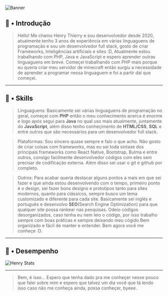 <!--=== Banner de Introdução ===-->
![Banner](https://user-images.githubusercontent.com/119537238/225458228-89a2fe63-d8e9-48d0-8f33-392ed1b7e1ff.png)

<!--=== Conteúdo de Introdução ===-->
## 👋 • Introdução

> Hello! Me chamo Henry Thierry e sou desenvolvedor desde 2020, atualmente tenho 3 anos de experiência em várias linguaguens de programação e sou um desenvolvedor full stack, gosto de criar Frameworks, Inteligências artificiais e sites :D, Atualmente estou trabalhando com PHP, Java e JavaScript e espero aprender outras linguaguens em breve. Começei trabalhando com PHP mais porque eu queria criar meu servidor de minecraft então surgiu a necessidade de aprender a programar nessa linguaguem e foi a partir daí que começei. 

---

<!--=== Conteúdo de Skills ===-->

## 🚀 • Skills

> Linguaguens: Basicamente sei várias linguaguens de programação no geral, começei com **PHP** então o meu conhecimento acerca é enorme e logo após segui para **Java** no qual uso mais atualmente, juntamente do **JavaScript**, além disso tenho conheçimento de **HTML/CSS**, **SQL** e entre outros que são necessários para um desenvolvedor full stack.

> Plataformas: Sou sincero quase sempre e falo o que acho. Não gosto de criar coisas com frameworks, mas eu sei toda sintaxe dos principais frameworks como React Native, Bootstrap, Bulma e entre outros, consigo facilmente desenvolvedor códigos com eles sem precisar de codificação externa. Além disso sei usar o git e github por completo.

> Outros: Para acabar queria destacar alguns pontos a mais em que sei fazer e que ainda estou desenvolvendo com o tempo, primeiro ponto é o design, sei fazer bons designs e prototipos tanto para sites modernos, quanto para clássicos, sempre busco um tema customizado e diferente para cada site. Basicamente sei inglês e português e desenvolvo **SEO**(Search Engine Optimization) para que qualquer site possa rankear nas pesquisas. Odeio códigos desorganizados, caso tenha eu nem leio o código, por isso trabalho sempre com boas práticas e sempre deixando meu cógido Bem organizado e fácil de manter e entender. Bem agora você me conheçe :D.

---

<!--==== Conteúdo de desempenho ===-->

## 📌 • Desempenho

![Henry Stats](https://github-readme-stats.vercel.app/api?username=Henry8K&count_private=true&border=true&theme=dracula)

---

<!--=== Conteudo de redes sociais ===

## 🌴 • Redes Sociais-->

<!--=== Conteúdo Final ===-->

> Bem, é isso... Espero que tenha dado pra me conheçer nesse pouco que falei sobre mim e espero que talvez um dia você que tá lendo isso caso não me conheça ainda, possa conheçer, byeee.
